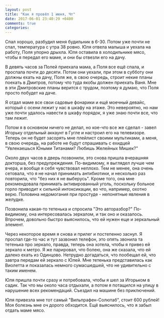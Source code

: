 ```yaml
---
layout: post
title: "Как я провёл 1 июня, Чт"
date: 2017-06-01 23:40:29 +0400
comments: true
categories: 
---
```

Спал хорошо, разбудил меня будильник в 6-30. Потом уже почти не спал, температура с утра 38 ровно. Юля отвела малыша и уехала на работу, Поля упорно дрыхла. Юля оставила в холодильнике мясо, чтобы я передал его маме, и они бы отвезли его на дачу.

В девять часов за Полей приехала мама, а Поля все ещё спала, и проспала почти до десяти. Потом они уехали, при этом в субботу они должны ехать на дачу, Поля же, в свою очередь, строит некие планы поехать в Дмитров, потому что туда якобы должен приехать Ваня. Мне в эти Дмитровские планы верится с трудом, поэтому я думаю, что Поля просто побудет на даче.

Я отдал маме все свои садовые фонарики и ещё моечный девайс, который с осени лежит у нас в шкафу на этаже. Это невероятно, но нам уже почти удалось навести в шкафу порядок, я уже знаю почти все, что там лежит.

Потом я в основном ничего не делал, но кое-что все же сделал - завел Игорьку отдельный аккаунт в Гугле и настроил его на телевизоре. Теперь он не будет засорять мне плейлист своими мультиками, а меня, в свою очередь, на работе не будут спрашивать с ехидцей "Увлекаешься Юными Титанами? Любишь Желейных Мишек?"

Около двух часов в дверь позвонили, это снова пришла вчерашняя докторша, без предупреждения. По-видимому, я выглядел лучше чем вчера, и вообще я себя чувствовал неплохо. Тем не менее, она очень сетовала, что я не начал принимать антибиотики, и несколько раз повторила, что "без них я не выберусь". Кроме того, она мне рекомендовала принимать активированный уголь, поскольку больное горло приводит к сильной интоксикации, во что, например, охотно верю. Половина недомогания при простуде - непонятные явления в желудке.

Позвонила какая-то тетенька и спросила "Это авторазбор?" По-видимому, она интересовалась зеркалом, и так оно и оказалось. Впрочем, довольно быстро выяснилось, что ей нужен еще и зеркальный элемент.

Через некоторое время я снова и прилег и постепенно заснул. Я проспал где-то час и тут зазвонил телефон, это опять звонила та тетенька про зеркало, правда, теперь она хотела, чтобы я привез ей зеркало к метро. Я же парировал, что болею, она же сказала, что ей далеко ехать из Одинцово. Нетрудно догадаться, что пообещал ей, что завтра передам ей зеркало с Юлей. Мне тетенька представилась как Виолетта и показалась немного сумасшедшей, что не удивительно с таким именем.

Юля пришла почти сразу и потребовала, чтобы я шел за Игорьком в садик. Так что мы около часа отдыхали, а потом я потащился на улицу в нарушение всех рекомендаций. Съездил на машине без приключений.

Юля привезла мне тот самый "Вильпрафен-Солютаб", стоит 600 рублей! Моя болезнь мне оч дорого обходится. Ещё выяснилось, что я забыл отдать маме мясо.